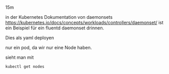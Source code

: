 15m

in der Kubernetes Dokumentation von daemonsets https://kubernetes.io/docs/concepts/workloads/controllers/daemonset/ ist ein Beispiel für ein fluentd daemonset drinnen. 

Dies als yaml deployen

nur ein pod, da wir nur eine Node haben.

sieht man mit 

```sh
kubectl get nodes
```